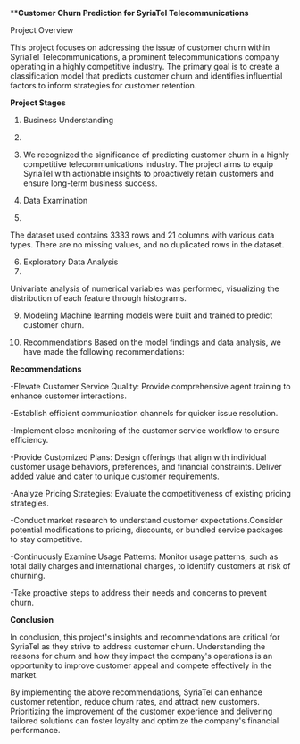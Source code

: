 ****Customer Churn Prediction for SyriaTel Telecommunications**

Project Overview

This project focuses on addressing the issue of customer churn within SyriaTel Telecommunications, a prominent telecommunications company operating in a highly competitive industry. The primary goal is to create a classification model that predicts customer churn and identifies influential factors to inform strategies for customer retention.

**Project Stages**

1. Business Understanding
2. 
3. We recognized the significance of predicting customer churn in a highly competitive telecommunications industry.
The project aims to equip SyriaTel with actionable insights to proactively retain customers and ensure long-term business success.

4. Data Examination
5. 
The dataset used contains 3333 rows and 21 columns with various data types.
There are no missing values, and no duplicated rows in the dataset.

6. Exploratory Data Analysis
7. 
Univariate analysis of numerical variables was performed, visualizing the distribution of each feature through histograms.

9. Modeling
Machine learning models were built and trained to predict customer churn.

11. Recommendations
Based on the model findings and data analysis, we have made the following recommendations:

**Recommendations**

-Elevate Customer Service Quality: Provide comprehensive agent training to enhance customer interactions.

-Establish efficient communication channels for quicker issue resolution.

-Implement close monitoring of the customer service workflow to ensure efficiency.

-Provide Customized Plans: Design offerings that align with individual customer usage behaviors, preferences, and financial constraints.
Deliver added value and cater to unique customer requirements.

-Analyze Pricing Strategies: Evaluate the competitiveness of existing pricing strategies.

-Conduct market research to understand customer expectations.Consider potential modifications to pricing, discounts, or bundled service packages to stay competitive.

-Continuously Examine Usage Patterns: Monitor usage patterns, such as total daily charges and international charges, to identify customers at risk of churning.

-Take proactive steps to address their needs and concerns to prevent churn.

**Conclusion**

In conclusion, this project's insights and recommendations are critical for SyriaTel as they strive to address customer churn. Understanding the reasons for churn and how they impact the company's operations is an opportunity to improve customer appeal and compete effectively in the market.

By implementing the above recommendations, SyriaTel can enhance customer retention, reduce churn rates, and attract new customers. Prioritizing the improvement of the customer experience and delivering tailored solutions can foster loyalty and optimize the company's financial performance.
